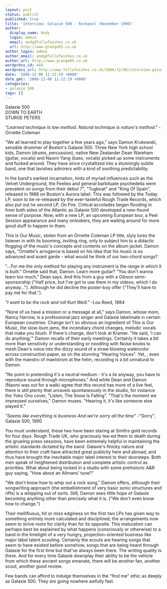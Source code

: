 ```yaml
---
layout: post
status: publish
published: true
title: 'Interview: Galaxie 500 - Rockpool (November 1990)'
author:
  display_name: Andy
  login: admin
  email: andy@fullofwishes.co.uk
  url: http://www.grange85.co.uk
author_login: admin
author_email: andy@fullofwishes.co.uk
author_url: http://www.grange85.co.uk
wordpress_id: 444
wordpress_url: http://www.fullofwishes.co.uk/2006/12/08/interview-galaxie-500-rockpool-november-1990/
date: '2006-12-08 11:12:19 +0000'
date_gmt: '2006-12-08 11:12:19 +0000'
categories:
- galaxie 500
tags: []
---
```

<p>Galaxie 500<br/>DOWN TO EARTH<br/>STURGE PETERS</p>
<p><em>&quot;Learned technique Is law method. Natural technique is nature's method.&quot;</em> -Ornette Coleman</p>
<p>&quot;We all learned to play together a few years ago,&quot; says Damon Krukowski, sensible drummer of Boston's Galaxie 500. Three New York high school kids, Damon (drums, percussion), native New Zealander Dean Wareham (guitar, vocals) and Naomi Yang (bass, vocals) picked up some instruments and fucked around. They have since crystallized into a stunningly subtle band, one that lavishes admirers with a kind of soothing predictability.</p>
<p>In the band's earliest incarnation, hints of myriad influences such as the Velvet Underground, the Feelies and general barbituate psychedelia were prevalent on songs from their debut 7&quot;, &quot;Tugboat&quot; and &quot;King Of Spain&quot;, released in 1988 on Boston's Aurora label. This was followed by the Today LP, soon to be re-released by the ever-tasteful Rough Trade Records, which also put out he second LP, On Fire. Critical accolades began flooding in from both sides of the Atlantic as Galaxie 500 developed a new-found sense of purpose. Now, with a new LP, an upcoming European tour, a Peel Session appearance and many onlookers, they are waiting around for more good stuff to happen to them.</p>
<p>This Is Our Music, stolen from an Ornette Coleman LP title, slyly lures the listener in with its booming, inviting ring, only to subject him to a didactic flogging of the music's concepts and contents on the album jacket. Damon says, &quot;Ornette's arrogance is based on his idea that his music is so advanced and avant garde - what would he think of our two-chord songs?</p>
<p>&quot;...For me the only method for playing any instrument is the range in which it is built.&quot; Ornette said that, Damon. Learn more guitar? &quot;You don't wanna learn too much,&quot; Dean says. And this from a guy with a Gibson semi-sponsorship (&quot;Half price, but I've got to use them in my videos, which I do anyway...&quot;). Although he did decline the poster-boy offer (&quot;They'll have to pay me for that.&quot;).</p>
<p><em>&quot;I want to be the rock and roll Kurt Weill.&quot;</em> -Lou Reed, 1984</p>
<p>&quot;None of us have a mission or a message at all,&quot; says Damon, whose mom, Nancy Harrow, is a professional jazz singer and Galaxie labelmate in certain European countries. Change isn't so obvious an ingredient of This is Our Music, the slow-bum jams, the incendiary chord changes, melodic vocals that make you blush. If there's change, don't look at Kramer. &quot;He said, 'I can do anything,'&quot; Damon recalls of their early meetings. Certainly it takes a bit more than sensitivity or understanding or noodling with Noise knobs to mesh Dean's voice into the dizzy sound of a straw blowing watercolor across construction paper, as on the stunning &quot;Hearing Voices&quot;. Yet, , even   with   the   maestro   of maelstrom at the helm, recording is a bit unnatural to Damon.</p>
<p>&quot;No point in pretending it's a neutral medium - it's a lie anyway, you have to reproduce sound through microphones.&quot; And while Dean and Damon (Naomi was out for a walk) agree that this record has more of a live feel, there is still plenty that unravels spontaneously in the studio, for instance the Yoko Ono cover, &quot;Listen, The Snow Is Falling&quot;. &quot;That's the moment we impressed ourselves,&quot; Damon muses. &quot;Hearing it, it's like someone else played it.&quot;</p>
<p><em>&quot;Seems like everything is business And we're sorry all the time&quot;</em> -&quot;Sorry&quot;, Galaxie 500, 1990</p>
<p>You must understand, these two have been staring at Smiths gold records for four days. Rough Trade UK, who graciously tea-ed them to death during the grueling press sessions, have been extremely helpful in maintaining the artistic standards dictated by the band. Galaxie's finicky nature and attention to their craft have attracted great publicity here and abroad, and thus have brought the inevitable major label interest to their doorsteps. Both men speak of heightened distribution and complete artistic control as priorities. What about being locked in a studio with some prehistoric A&R guy saying, &quot;How about an Allmans' tune?&quot;</p>
<p>&quot;We don't know how to whip out a rock song,&quot; Damon offers, although their songwriting approach (the embellishment of very basic sonic structures and riffs) is a whipping out of sorts. Still, Damon sees little hope of Galaxie becoming anything other than precisely what it is. (&quot;We don't even know how to change.&quot;)</p>
<p>Their mellifluous, hit or miss edginess on the first two LPs has given way to something entirely more calculated and disciplined; the arrangements now seem to strive more for clarity than for its opposite. This maturation can perhaps best be explained by what happens (consciously or otherwise) to a band in the limelight of a very hungry, projection-oriented business like major label talent scouting. Certainly the scouts are hearing songs that seem to have existed before somehow, songs that are being heard through Galaxie for the first time but that've always been there. The writing quality is there. And for every time Galaxie downplay their ability to be the vehicle from which these ancient songs emanate, there will be another fan, another scout, another good review.</p>
<p>Few bands can afford to indulge themselves in the &quot;find me&quot; ethic as deeply as Galaxie 500. They are going nowhere awfully fast.</p>
